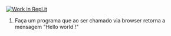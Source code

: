 [![Work in Repl.it](https://classroom.github.com/assets/work-in-replit-14baed9a392b3a25080506f3b7b6d57f295ec2978f6f33ec97e36a161684cbe9.svg)](https://classroom.github.com/online_ide?assignment_repo_id=4197175&assignment_repo_type=AssignmentRepo)
1) Faça um programa que ao ser chamado via browser retorna a mensagem "Hello world !"